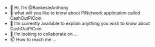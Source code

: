 - 👋 Hi, I’m @BankesieAnthony
- 👀 what will you like to know about PiNetwork application called CashOutPiCoin 
- 🌱 I’m currently available to explain anything you wish to know about CashOutPiCoin 
- 💞️ I’m looking to collaborate on ...
- 📫 How to reach me ...

<!---
BankesieAnthony/BankesieAnthony is a ✨ special ✨ repository because its `README.md` (this file) appears on your GitHub profile.
You can click the Preview link to take a look at your changes.
--->
